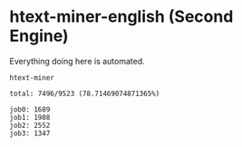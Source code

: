 # htext-miner-english (Second Engine)

Everything doing here is automated.

```
htext-miner

total: 7496/9523 (78.71469074871365%)

job0: 1689
job1: 1908
job2: 2552
job3: 1347
```